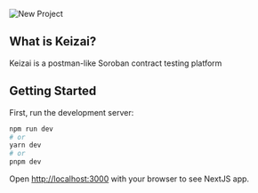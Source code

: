 
![New Project](https://github.com/tammaroivan/keizai/assets/25356559/c1815eba-4c4b-4b49-a4a8-c50c4d98697b)

## What is Keizai?

Keizai is a postman-like Soroban contract testing platform



## Getting Started

First, run the development server:

```bash
npm run dev
# or
yarn dev
# or
pnpm dev
```

Open [http://localhost:3000](http://localhost:3000) with your browser to see NextJS app.
